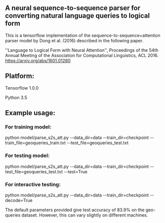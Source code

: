 ## A neural sequence-to-sequence parser for converting natural language queries to logical form

This is a tensorflow implementation of the sequence-to-sequence+attention parser model by Dong et al. (2016) described in the following paper.

''Language to Logical Form with Neural Attention'', Proceedings of the 54th Annual Meeting of the Association for Computational Linguistics, ACL 2016. https://arxiv.org/abs/1601.01280

## Platform:

Tensorflow 1.0.0 

Python 3.5

## Example usage:

### For training model:
 
python model/parse_s2s_att.py --data_dir=data --train_dir=checkpoint --train_file=geoqueries_train.txt --test_file=geoqueries_test.txt

### For testing model:

python model/parse_s2s_att.py --data_dir=data --train_dir=checkpoint --test_file=geoqueries_test.txt --test=True

### For interactive testing:

python model/parse_s2s_att.py --data_dir=data --train_dir=checkpoint --decode=True

The default parameters provided give test accuracy of 83.9% on the geo-queries dataset. However, this can vary slightly on different machines.


